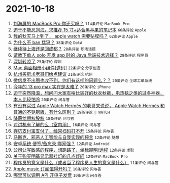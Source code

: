 # 2021-10-18

1. [刘海屏的 MacBook Pro 你还买吗？](https://www.v2ex.com/t/808438) `114条评论` `MacBook Pro`
1. [迫于不能忍刘海，求推荐 15 寸+适合黑苹果的笔记本](https://www.v2ex.com/t/808439) `66条评论` `Apple`
1. [我的秋天马上到了， apple watch 需要贴膜吗？](https://www.v2ex.com/t/808435) `62条评论` `Apple`
1. [为什么不 ban 猛犸？](https://www.v2ex.com/t/808441) `38条评论` `DotA`
1. [继续待上海还是回成都？](https://www.v2ex.com/t/808494) `28条评论` `职场话题`
1. [请教下单人 solo 开发 app 时的 Java 后端技术选择？](https://www.v2ex.com/t/808490) `28条评论` `程序员`
1. [深圳转凉了](https://www.v2ex.com/t/808440) `25条评论` `深圳`
1. [Mac 桌面相册小组件[送码]](https://www.v2ex.com/t/808492) `22条评论` `分享创造`
1. [杭州买房求老哥们给点建议](https://www.v2ex.com/t/808481) `21条评论` `杭州`
1. [微信发不出图也收不到，你们有这样的问题么？？](https://www.v2ex.com/t/808466) `20条评论` `全球工单系统`
1. [今年的 13 pro max 实在是太难了](https://www.v2ex.com/t/808457) `20条评论` `iPhone`
1. [迫于突然降温，想问问大家有啥比较好的秋衣秋裤，电热毯之类的过冬神器，本人比较怕冷](https://www.v2ex.com/t/808451) `20条评论` `问与答`
1. [有没有买过 Apple Watch Hermès 的老哥来说说， Apple Watch Hermès 和普通的不锈钢版，有什么区别？](https://www.v2ex.com/t/808495) `19条评论` ` WATCH`
1. [降薪给期权股权](https://www.v2ex.com/t/808477) `18条评论` `问与答`
1. [对讲机有了解的么（室内用）](https://www.v2ex.com/t/808489) `16条评论` `问与答`
1. [弃坑支付宝支付了，经常扫码打不开](https://www.v2ex.com/t/808444) `15条评论` `问与答`
1. [马斯克、邪恶人工智能与自我实现的预言](https://www.v2ex.com/t/808507) `12条评论` `随想`
1. [安卓系统 便签/备忘录 哪家强？](https://www.v2ex.com/t/808486) `12条评论` `Android`
1. [公司让写敏感的程序，想跑路了，坐标昆明/远程](https://www.v2ex.com/t/808479) `12条评论` `求职`
1. [关于购买明基显示器挂灯的几点疑问](https://www.v2ex.com/t/808452) `12条评论` `MacBook Pro`
1. [程序员的意义是什么（或者当了程序员人生的意义是什么）](https://www.v2ex.com/t/808505) `11条评论` `问与答`
1. [Apple music 订阅值得开吗？](https://www.v2ex.com/t/808476) `10条评论` `问与答`
1. [哪里可以调用 API 开电子发票](https://www.v2ex.com/t/808461) `10条评论` `问与答`
